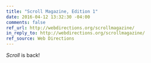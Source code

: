 ```yaml
---
title: "Scroll Magazine, Edition 1"
date: 2016-04-12 13:32:30 -04:00
comments: false
ref_url: http://webdirections.org/scrollmagazine/
in_reply_to: http://webdirections.org/scrollmagazine/
ref_source: Web Directions
---
```


<cite>Scroll</cite> is back!